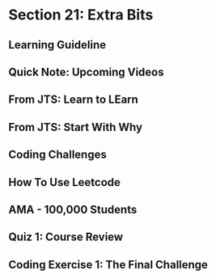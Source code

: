 # Section 21: Extra Bits  

## Learning Guideline 

## Quick Note: Upcoming Videos 

## From JTS: Learn to LEarn 

## From JTS: Start With Why 

## Coding Challenges 

## How To Use Leetcode 

## AMA - 100,000 Students 

## Quiz 1: Course Review 

## Coding Exercise 1: The Final Challenge 